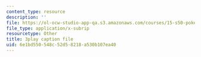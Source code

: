 ```yaml
---
content_type: resource
description: ''
file: https://ol-ocw-studio-app-qa.s3.amazonaws.com/courses/15-s50-poker-theory-and-analytics-january-iap-2015/6e1bd550548c52d58218a530b107ea40_JQSTRkGEiWw.vtt
file_type: application/x-subrip
resourcetype: Other
title: 3play caption file
uid: 6e1bd550-548c-52d5-8218-a530b107ea40
---
```

